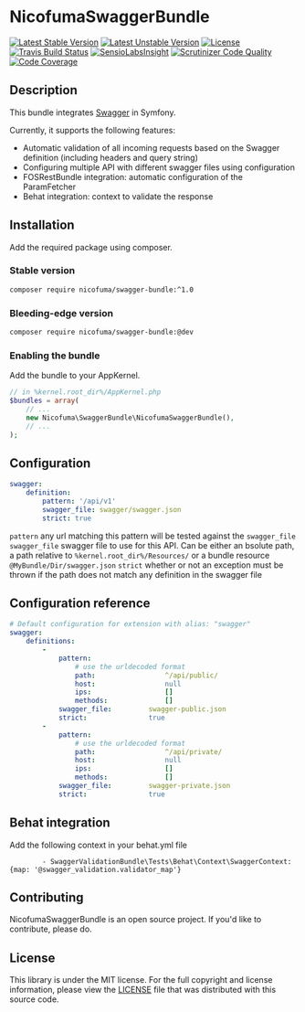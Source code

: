 NicofumaSwaggerBundle
===============

[![Latest Stable Version](https://poser.pugx.org/nicofuma/swagger-bundle/v/stable.png)](https://packagist.org/packages/nicofuma/swagger-bundle "Latest Stable Version")
[![Latest Unstable Version](https://poser.pugx.org/nicofuma/swagger-bundle/v/unstable.png)](https://packagist.org/packages/nicofuma/swagger-bundle "Latest Unstable Version")
[![License](https://poser.pugx.org/nicofuma/swagger-bundle/license)](https://packagist.org/packages/nicofuma/swagger-bundle)
[![Travis Build Status](https://api.travis-ci.org/Nicofuma/SwaggerBundle.png?branch=master)](https://travis-ci.org/Nicofuma/SwaggerBundle "Build status")
[![SensioLabsInsight](https://insight.sensiolabs.com/projects/c960afc9-f67d-464b-9c0a-351864e86e7e/mini.png)](https://insight.sensiolabs.com/projects/c960afc9-f67d-464b-9c0a-351864e86e7e "SensioLabsInsight")
[![Scrutinizer Code Quality](https://scrutinizer-ci.com/g/Nicofuma/SwaggerBundle/badges/quality-score.png?b=master)](https://scrutinizer-ci.com/g/Nicofuma/SwaggerBundle/?branch=master)
[![Code Coverage](https://scrutinizer-ci.com/g/Nicofuma/SwaggerBundle/badges/coverage.png?b=master)](https://scrutinizer-ci.com/g/Nicofuma/SwaggerBundle/?branch=master)

Description
-----------

This bundle integrates [Swagger](http://swagger.io/) in Symfony.

Currently, it supports the following features:
 - Automatic validation of all incoming requests based on the Swagger definition (including headers and query string)
 - Configuring multiple API with different swagger files using configuration
 - FOSRestBundle integration: automatic configuration of the ParamFetcher
 - Behat integration: context to validate the response

Installation
------------

Add the required package using composer.

### Stable version

```bash
composer require nicofuma/swagger-bundle:^1.0
```

### Bleeding-edge version

```bash
composer require nicofuma/swagger-bundle:@dev
```

### Enabling the bundle

Add the bundle to your AppKernel.

```php
// in %kernel.root_dir%/AppKernel.php
$bundles = array(
    // ...
    new Nicofuma\SwaggerBundle\NicofumaSwaggerBundle(),
    // ...
);
```

Configuration
-------------

```yml
swagger:
    definition:
        pattern: '/api/v1'
        swagger_file: swagger/swagger.json
        strict: true
```

`pattern` any url matching this pattern will be tested against the `swagger_file`
`swagger_file` swagger file to use for this API. Can be either an bsolute path, a path relative to `%kernel.root_dir%/Resources/` or a bundle resource `@MyBundle/Dir/swagger.json`
`strict` whether or not an exception must be thrown if the path does not match any definition in the swagger file

Configuration reference
-----------------------

```yml
# Default configuration for extension with alias: "swagger"
swagger:
    definitions:
        -
            pattern:
                # use the urldecoded format
                path:                 ^/api/public/
                host:                 null
                ips:                  []
                methods:              []
            swagger_file:         swagger-public.json
            strict:               true
        -
            pattern:
                # use the urldecoded format
                path:                 ^/api/private/
                host:                 null
                ips:                  []
                methods:              []
            swagger_file:         swagger-private.json
            strict:               true

```

Behat integration
-----------------

Add the following context in your behat.yml file
```
        - SwaggerValidationBundle\Tests\Behat\Context\SwaggerContext: {map: '@swagger_validation.validator_map'}
```

Contributing
------------

NicofumaSwaggerBundle is an open source project. If you'd like to contribute, please do.

License
-------

This library is under the MIT license. For the full copyright and license information, please view the [LICENSE]() file that was distributed with this source code.
